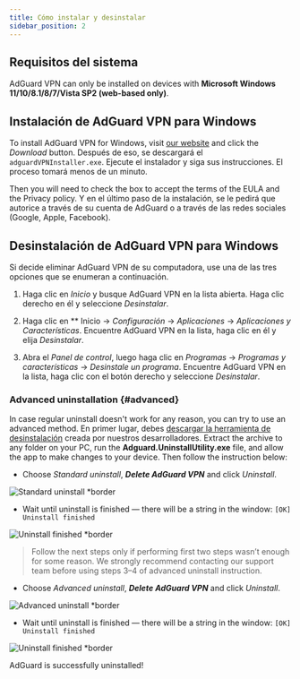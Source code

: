 ```yaml
---
title: Cómo instalar y desinstalar
sidebar_position: 2
---
```


## Requisitos del sistema

AdGuard VPN can only be installed on devices with **Microsoft Windows 11/10/8.1/8/7/Vista SP2 (web-based only)**.

## Instalación de AdGuard VPN para Windows

To install AdGuard VPN for Windows, visit [our website](https://adguard-vpn.com/welcome.html) and click the *Download* button. Después de eso, se descargará el `adguardVPNInstaller.exe`. Ejecute el instalador y siga sus instrucciones. El proceso tomará menos de un minuto.

Then you will need to check the box to accept the terms of the EULA and the Privacy policy. Y en el último paso de la instalación, se le pedirá que autorice a través de su cuenta de AdGuard o a través de las redes sociales (Google, Apple, Facebook).

## Desinstalación de AdGuard VPN para Windows

Si decide eliminar AdGuard VPN de su computadora, use una de las tres opciones que se enumeran a continuación.

1. Haga clic en *Inicio* y busque AdGuard VPN en la lista abierta. Haga clic derecho en él y seleccione *Desinstalar*.

2. Haga clic en ** Inicio → *Configuración* → *Aplicaciones* → *Aplicaciones y Características*. Encuentre AdGuard VPN en la lista, haga clic en él y elija *Desinstalar*.

3. Abra el *Panel de control*, luego haga clic en *Programas* → *Programas y características* → *Desinstale un programa*. Encuentre AdGuard VPN en la lista, haga clic con el botón derecho y seleccione *Desinstalar*.

### Advanced uninstallation {#advanced}

In case regular uninstall doesn't work for any reason, you can try to use an advanced method. En primer lugar, debes [descargar la herramienta de desinstalación](https://cdn.adguardvpn.com/public/Adguard/tools/Uninstall_Utility.zip) creada por nuestros desarrolladores. Extract the archive to any folder on your PC, run the **Adguard.UninstallUtility.exe** file, and allow the app to make changes to your device. Then follow the instruction below:

* Choose *Standard uninstall*, ***Delete AdGuard VPN*** and click *Uninstall*.

![Standard uninstall *border](https://cdn.adguardvpn.com/content/kb/ad_blocker/windows/installation/standard-uninstall.png)

* Wait until uninstall is finished — there will be a string in the window: `[OK] Uninstall finished`

![Uninstall finished *border](https://cdn.adguardvpn.com/content/kb/ad_blocker/windows/installation/standard-uninstall-2.png)

> Follow the next steps only if performing first two steps wasn’t enough for some reason. We strongly recommend contacting our support team before using steps 3–4 of advanced uninstall instruction.

* Choose *Advanced uninstall*, ***Delete AdGuard VPN*** and click *Uninstall*.

![Advanced uninstall *border](https://cdn.adguardvpn.com/content/kb/ad_blocker/windows/installation/advanced-uninstall.png)

* Wait until uninstall is finished — there will be a string in the window: `[OK] Uninstall finished`

![Uninstall finished *border](https://cdn.adguardvpn.com/content/kb/ad_blocker/windows/installation/advanced-uninstall-2.png)

AdGuard is successfully uninstalled!
